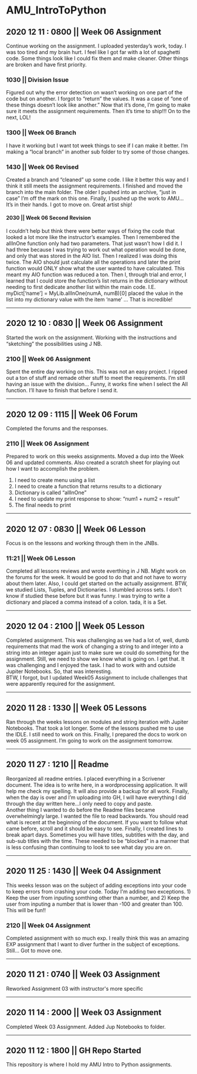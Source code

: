 # AMU_IntroToPython

## 2020 12 11 : 0800 || Week 06 Assignment
Continue working on the assignment.  I uploaded yesterday’s work, today.  I was too tired and my brain hurt.  I feel like I got far with a lot of spaghetti code.  Some things look like I could fix them and make cleaner.  Other things are broken and have first priority.  

### 1030 || Division Issue
Figured out why the error detection on wasn’t working on one part of the code but on another.  I forgot to “return” the values.  It was a case of “one of these things doesn’t look like another.”  Now that it’s done, I’m going to make sure it meets the assignment requirements.  Then it’s time to ship!!!  On to the next, LOL!

### 1300 || Week 06 Branch
I have it working but I want tot week things to see if I can make it better.  I’m making a “local branch” in another sub folder to try some of those changes.  

### 1430 || Week 06 Revised
Created a branch and “cleaned” up some code.  I like it better this way and I think it still meets the assignment requirements.  I finished and moved the branch into the main folder.  The older I pushed into an archive, “just in case” I’m off the mark on this one.  Finally, I pushed up the work to AMU… It’s in their hands.  I got to move on.  Great artist ship!

#### 2030 || Week 06 Second Revision
I couldn’t help but think there were better ways of fixing the code that looked a lot more like the instructor’s examples.  Then I remembered the allInOne function only had two parameters.  That just wasn’t how I did it.  I had three because I was trying to work out what operation would be done, and only that was stored in the AIO list.  Then I realized I was doing this twice.  The AIO should just calculate all the operations and later the print function would ONLY show what the user wanted to have calculated.  This meant my AIO function was reduced a ton. 
Then I, through trial and error, I learned that I could store the function’s list returns in the dictionary without needing to first dedicate another list within the main code.  I.E.  myDict[‘name’] = MyLib.allInOne(numA, numB)[0] placed the value in the list into my dictionary value with the item ‘name’  … That is incredible!

-----------------------------------------------------------------------------

## 2020 12 10 : 0830 || Week 06 Assignment
Started the work on the assignment.  Working with the instructions and “sketching” the possibilities using J NB.

### 2100 || Week 06 Assignment
Spent the entire day working on this.  This was not an easy project.  I ripped out a ton of stuff and remade other stuff to meet the requirements.  I’m still having an issue with the division… Funny, it works fine when I select the All function. I’ll have to finish that before I send it.  

-----------------------------------------------------------------------------

## 2020 12 09 : 1115 || Week 06 Forum
Completed the forums and the responses.  

### 2110 || Week 06 Assignment
Prepared to work on this weeks assignments.  Moved a dup into the Week 06 and updated comments.  Also created a scratch sheet for playing out how I want to accomplish the problem.  
1. I need to create menu using a list
2. I need to create a function that returns results to a dictionary
3. Dictionary is called “allInOne”
4. I need to update my print response to show: “num1 + num2 = result”
5. The final needs to print 

-----------------------------------------------------------------------------

## 2020 12 07 : 0830 || Week 06 Lesson
Focus is on the lessons and working through them in the JNBs.

### 11:21 || Week 06 Lesson
Completed all lessons reviews and wrote everthing in J NB. Might work on the forums for the week.  It would be good to do that and not have to worry about them later.  Also, I could get started on the actually assignment.  BTW, we studied Lists, Tuples, and Dictionaries.  I stumbled across sets.  I don’t know if studied these before but it was funny.  I was trying to write a dictionary and placed a comma instead of a colon.  tada, it is a Set.  

-----------------------------------------------------------------------------

## 2020 12 04 : 2100 || Week 05 Lesson
Completed assignment.  This was challenging as we had a lot of, well, dumb requirements that mad the work of changing a string to and integer into a string into an integer again just to make sure we could do something for the assignment.  Still, we need to show we know what is going on. I get that.  It was challenging and I enjoyed the task.  I had to work with and outside Jupiter Notebooks.  So, that was interesting.  
BTW, I forgot, but I updated Week05 Assignment to include challenges that were apparently required for the assignment.  

-----------------------------------------------------------------------------

## 2020 11 28 : 1330 || Week 05 Lessons
Ran through the weeks lessons on modules and string iteration with Jupiter Notebooks.  That took a lot longer.  Some of the lessons pushed me to use the IDLE.  I still need to work on this.  Finally, I prepared the docs to work on week 05 assignment.  I’m going to work on the assignment tomorrow.

-----------------------------------------------------------------------------

## 2020 11 27 : 1210 || Readme
Reorganized all readme entries.  I placed everything in a Scrivener document.  The idea is to write here, in a wordprocessing application.  It will help me check my spelling.  It will also provide a backup for all work.  Finally, when the day is over and I’m uploading into GH, I will have everything I did through the day written here…I only need to copy and paste.  
Another thing I wanted to do before the Readme files became overwhelmingly large.  I wanted the file to read backwards.  You should read what is recent at the beginning of the document.  If you want to follow what came before, scroll and it should be easy to see.  Finally, I created lines to break apart days.  Sometimes you will have titles, subtitles with the day, and sub-sub titles with the time.  These needed to be “blocked” in a manner that is less confusing than continuing to look to see what day you are on.  

-----------------------------------------------------------------------------

## 2020 11 25 : 1430 || Week 04 Assignment
This weeks lesson was on the subject of adding exceptions into your code to keep errors from crashing your code.  Today I'm adding two exceptions.  1) Keep the user from inputing somthing other than a number, and 2) Keep the user from inputing a number that is lower than -100 and greater than 100.  This will be fun!!

### 2120 || Week 04 Assignment
Completed assignment with so much exp.  I really think this was an amazing EXP assignment that I want to diver further in the subject of exceptions.  Still... Got to move one.

-----------------------------------------------------------------------------

## 2020 11 21 : 0740 || Week 03 Assignment
Reworked Assignment 03 with instructor's more specific 

-----------------------------------------------------------------------------

## 2020 11 14 : 2000 || Week 03 Assignment
Completed Week 03 Assignment.  Added Jup Notebooks to folder.  

-----------------------------------------------------------------------------

## 2020 11 12 : 1800 || GH Repo Started
This repository is where I hold my AMU Intro to Python assignments.  

